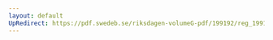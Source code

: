 ```yaml
---
layout: default
UpRedirect: https://pdf.swedeb.se/riksdagen-volumeG-pdf/199192/reg_199192/reg_199192_0427.pdf
---
```

